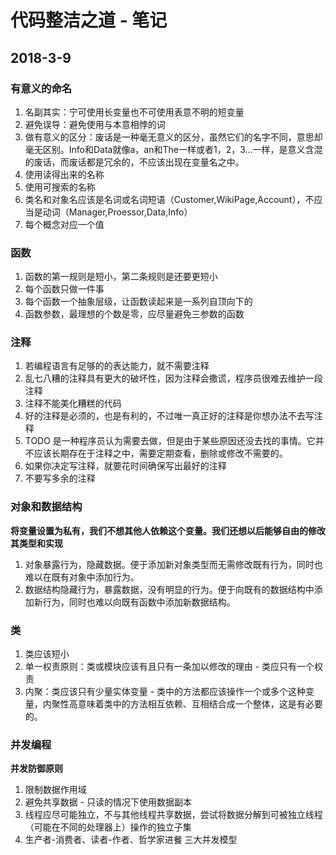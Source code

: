 # 代码整洁之道 - 笔记 
## 2018-3-9

### 有意义的命名

1. 名副其实：宁可使用长变量也不可使用表意不明的短变量
2. 避免误导：避免使用与本意相悖的词
3. 做有意义的区分：废话是一种毫无意义的区分，虽然它们的名字不同，意思却毫无区别。Info和Data就像a，an和The一样或者1，2，3...一样，是意义含混的废话，而废话都是冗余的，不应该出现在变量名之中。
4. 使用读得出来的名称
5. 使用可搜索的名称
6. 类名和对象名应该是名词或名词短语（Customer,WikiPage,Account），不应当是动词（Manager,Proessor,Data,Info）
7. 每个概念对应一个值

### 函数

1. 函数的第一规则是短小，第二条规则是还要更短小
2. 每个函数只做一件事
3. 每个函数一个抽象层级，让函数读起来是一系列自顶向下的
4. 函数参数，最理想的个数是零，应尽量避免三参数的函数

### 注释

1. 若编程语言有足够的的表达能力，就不需要注释
2. 乱七八糟的注释具有更大的破坏性，因为注释会撒谎，程序员很难去维护一段注释
3. 注释不能美化糟糕的代码
4. 好的注释是必须的，也是有利的，不过唯一真正好的注释是你想办法不去写注释
5. TODO 是一种程序员认为需要去做，但是由于某些原因还没去找的事情。它并不应该长期存在于注释之中，需要定期查看，删除或修改不需要的。
6. 如果你决定写注释，就要花时间确保写出最好的注释
7. 不要写多余的注释

### 对象和数据结构

**将变量设置为私有，我们不想其他人依赖这个变量。我们还想以后能够自由的修改其类型和实现**

1. 对象暴露行为，隐藏数据。便于添加新对象类型而无需修改既有行为，同时也难以在既有对象中添加行为。
2. 数据结构隐藏行为，暴露数据，没有明显的行为。便于向既有的数据结构中添加新行为，同时也难以向既有函数中添加新数据结构。

### 类

1. 类应该短小
2. 单一权责原则：类或模块应该有且只有一条加以修改的理由 - 类应只有一个权责
3. 内聚：类应该只有少量实体变量 - 类中的方法都应该操作一个或多个这种变量，内聚性高意味着类中的方法相互依赖、互相结合成一个整体，这是有必要的。

### 并发编程

**并发防御原则**

1. 限制数据作用域
2. 避免共享数据 - 只读的情况下使用数据副本
3. 线程应尽可能独立，不与其他线程共享数据，尝试将数据分解到可被独立线程（可能在不同的处理器上）操作的独立子集
4. 生产者-消费者、读者-作者、哲学家进餐 三大并发模型


















